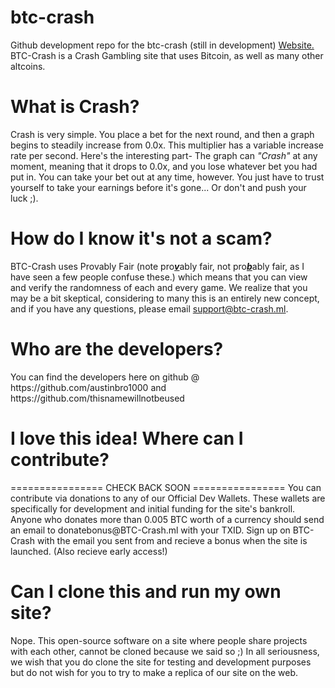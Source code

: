 # btc-crash
Github development repo for the btc-crash (still in development) <a href='http://btc-crash.ml'>Website.</a> BTC-Crash is a Crash Gambling site that uses Bitcoin, as well as many other altcoins. 
<h1>What is Crash?</h1>
<p>Crash is very simple. You place a bet for the next round, and then a graph begins to steadily increase from 0.0x. This multiplier has a variable increase rate per second. Here's the interesting part- The graph can <i>"Crash"</i> at any moment, meaning that it drops to 0.0x, and you lose whatever bet you had put in. You can take your bet out at any time, however. You just have to trust yourself to take your earnings before it's gone... Or don't and push your luck ;).</p>

<h1>How do I know it's not a scam?</h1>

BTC-Crash uses Provably Fair (note pro<i><u><b>v</b></u></i>ably fair, not pro<u><b><i>b</i></b></u>ably fair, as I have seen a few people confuse these.) which means that you can view and verify the randomness of each and every game. We realize that you may be a bit skeptical, considering to many this is an entirely new concept, and if you have any questions, please email support@btc-crash.ml.

<h1>Who are the developers?</h1>
You can find the developers here on github @ https://github.com/austinbro1000 and https://github.com/thisnamewillnotbeused

<h1>I love this idea! Where can I contribute?</h1>
================
CHECK BACK SOON
================
You can contribute via donations to any of our Official Dev Wallets. These wallets are specifically for development and initial funding for the site's bankroll. Anyone who donates more than 0.005 BTC worth of a currency should send an email to donatebonus@BTC-Crash.ml with your TXID. Sign up on BTC-Crash with the email you sent from and recieve a bonus when the site is launched. (Also recieve early access!)

<h1>Can I clone this and run my own site?</h1>
Nope. This open-source software on a site where people share projects with each other, cannot be cloned because we said so ;)
In all seriousness, we wish that you do clone the site for testing and development purposes but do not wish for you to try to make a replica of our site on the web.
